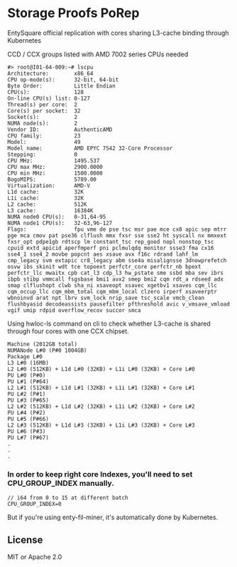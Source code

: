 # Storage Proofs PoRep

EntySquare official replication with cores sharing L3-cache binding through Kubernetes 

CCD / CCX groups listed with AMD 7002 series CPUs needed

    #> root@I01-64-009:~# lscpu
    Architecture:        x86_64
    CPU op-mode(s):      32-bit, 64-bit
    Byte Order:          Little Endian
    CPU(s):              128
    On-line CPU(s) list: 0-127
    Thread(s) per core:  2
    Core(s) per socket:  32
    Socket(s):           2
    NUMA node(s):        2
    Vendor ID:           AuthenticAMD
    CPU family:          23
    Model:               49
    Model name:          AMD EPYC 7542 32-Core Processor
    Stepping:            0
    CPU MHz:             1495.537
    CPU max MHz:         2900.0000
    CPU min MHz:         1500.0000
    BogoMIPS:            5789.00
    Virtualization:      AMD-V
    L1d cache:           32K
    L1i cache:           32K
    L2 cache:            512K
    L3 cache:            16384K
    NUMA node0 CPU(s):   0-31,64-95
    NUMA node1 CPU(s):   32-63,96-127
    Flags:               fpu vme de pse tsc msr pae mce cx8 apic sep mtrr pge mca cmov pat pse36 clflush mmx fxsr sse sse2 ht syscall nx mmxext fxsr_opt pdpe1gb rdtscp lm constant_tsc rep_good nopl nonstop_tsc cpuid extd_apicid aperfmperf pni pclmulqdq monitor ssse3 fma cx16 sse4_1 sse4_2 movbe popcnt aes xsave avx f16c rdrand lahf_lm cmp_legacy svm extapic cr8_legacy abm sse4a misalignsse 3dnowprefetch osvw ibs skinit wdt tce topoext perfctr_core perfctr_nb bpext perfctr_llc mwaitx cpb cat_l3 cdp_l3 hw_pstate sme ssbd mba sev ibrs ibpb stibp vmmcall fsgsbase bmi1 avx2 smep bmi2 cqm rdt_a rdseed adx smap clflushopt clwb sha_ni xsaveopt xsavec xgetbv1 xsaves cqm_llc cqm_occup_llc cqm_mbm_total cqm_mbm_local clzero irperf xsaveerptr wbnoinvd arat npt lbrv svm_lock nrip_save tsc_scale vmcb_clean flushbyasid decodeassists pausefilter pfthreshold avic v_vmsave_vmload vgif umip rdpid overflow_recov succor smca

Using hwloc-ls command on cli to check whether L3-cache is shared through four cores with one CCX chipset.

    Machine (2012GB total)
    NUMANode L#0 (P#0 1004GB)
    Package L#0
    L3 L#0 (16MB)
    L2 L#0 (512KB) + L1d L#0 (32KB) + L1i L#0 (32KB) + Core L#0
    PU L#0 (P#0)
    PU L#1 (P#64)
    L2 L#1 (512KB) + L1d L#1 (32KB) + L1i L#1 (32KB) + Core L#1
    PU L#2 (P#1)
    PU L#3 (P#65)
    L2 L#2 (512KB) + L1d L#2 (32KB) + L1i L#2 (32KB) + Core L#2
    PU L#4 (P#2)
    PU L#5 (P#66)
    L2 L#3 (512KB) + L1d L#3 (32KB) + L1i L#3 (32KB) + Core L#3
    PU L#6 (P#3)
    PU L#7 (P#67)
    .
    .
    .
    
### In order to keep right core Indexes, you'll need to set CPU_GROUP_INDEX manually.
    
    // i64 from 0 to 15 at different batch
    CPU_GROUP_INDEX=0
    
But if you're using enty-fil-miner, it's automatically done by Kubernetes.

## License

MIT or Apache 2.0
